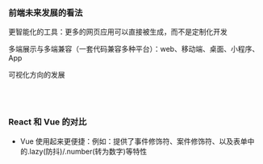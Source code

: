 ### 前端未来发展的看法

更智能化的工具：更多的网页应用可以直接被生成，而不是定制化开发

多端展示与多端兼容（一套代码兼容多种平台）：web、移动端、桌面、小程序、App

可视化方向的发展

</br>
</br>

### React 和 Vue 的对比

-   Vue 使用起来更便捷：例如：提供了事件修饰符、案件修饰符、以及表单中的.lazy(防抖)/.number(转为数字)等特性
